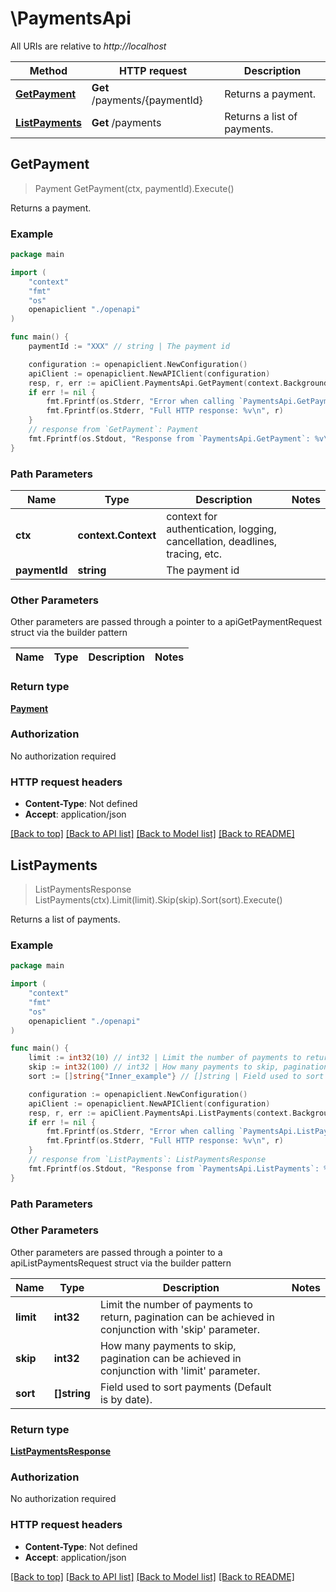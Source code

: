# \PaymentsApi

All URIs are relative to *http://localhost*

Method | HTTP request | Description
------------- | ------------- | -------------
[**GetPayment**](PaymentsApi.md#GetPayment) | **Get** /payments/{paymentId} | Returns a payment.
[**ListPayments**](PaymentsApi.md#ListPayments) | **Get** /payments | Returns a list of payments.



## GetPayment

> Payment GetPayment(ctx, paymentId).Execute()

Returns a payment.

### Example

```go
package main

import (
    "context"
    "fmt"
    "os"
    openapiclient "./openapi"
)

func main() {
    paymentId := "XXX" // string | The payment id

    configuration := openapiclient.NewConfiguration()
    apiClient := openapiclient.NewAPIClient(configuration)
    resp, r, err := apiClient.PaymentsApi.GetPayment(context.Background(), paymentId).Execute()
    if err != nil {
        fmt.Fprintf(os.Stderr, "Error when calling `PaymentsApi.GetPayment``: %v\n", err)
        fmt.Fprintf(os.Stderr, "Full HTTP response: %v\n", r)
    }
    // response from `GetPayment`: Payment
    fmt.Fprintf(os.Stdout, "Response from `PaymentsApi.GetPayment`: %v\n", resp)
}
```

### Path Parameters


Name | Type | Description  | Notes
------------- | ------------- | ------------- | -------------
**ctx** | **context.Context** | context for authentication, logging, cancellation, deadlines, tracing, etc.
**paymentId** | **string** | The payment id | 

### Other Parameters

Other parameters are passed through a pointer to a apiGetPaymentRequest struct via the builder pattern


Name | Type | Description  | Notes
------------- | ------------- | ------------- | -------------


### Return type

[**Payment**](Payment.md)

### Authorization

No authorization required

### HTTP request headers

- **Content-Type**: Not defined
- **Accept**: application/json

[[Back to top]](#) [[Back to API list]](../README.md#documentation-for-api-endpoints)
[[Back to Model list]](../README.md#documentation-for-models)
[[Back to README]](../README.md)


## ListPayments

> ListPaymentsResponse ListPayments(ctx).Limit(limit).Skip(skip).Sort(sort).Execute()

Returns a list of payments.

### Example

```go
package main

import (
    "context"
    "fmt"
    "os"
    openapiclient "./openapi"
)

func main() {
    limit := int32(10) // int32 | Limit the number of payments to return, pagination can be achieved in conjunction with 'skip' parameter. (optional)
    skip := int32(100) // int32 | How many payments to skip, pagination can be achieved in conjunction with 'limit' parameter. (optional)
    sort := []string{"Inner_example"} // []string | Field used to sort payments (Default is by date). (optional)

    configuration := openapiclient.NewConfiguration()
    apiClient := openapiclient.NewAPIClient(configuration)
    resp, r, err := apiClient.PaymentsApi.ListPayments(context.Background()).Limit(limit).Skip(skip).Sort(sort).Execute()
    if err != nil {
        fmt.Fprintf(os.Stderr, "Error when calling `PaymentsApi.ListPayments``: %v\n", err)
        fmt.Fprintf(os.Stderr, "Full HTTP response: %v\n", r)
    }
    // response from `ListPayments`: ListPaymentsResponse
    fmt.Fprintf(os.Stdout, "Response from `PaymentsApi.ListPayments`: %v\n", resp)
}
```

### Path Parameters



### Other Parameters

Other parameters are passed through a pointer to a apiListPaymentsRequest struct via the builder pattern


Name | Type | Description  | Notes
------------- | ------------- | ------------- | -------------
 **limit** | **int32** | Limit the number of payments to return, pagination can be achieved in conjunction with &#39;skip&#39; parameter. | 
 **skip** | **int32** | How many payments to skip, pagination can be achieved in conjunction with &#39;limit&#39; parameter. | 
 **sort** | **[]string** | Field used to sort payments (Default is by date). | 

### Return type

[**ListPaymentsResponse**](ListPaymentsResponse.md)

### Authorization

No authorization required

### HTTP request headers

- **Content-Type**: Not defined
- **Accept**: application/json

[[Back to top]](#) [[Back to API list]](../README.md#documentation-for-api-endpoints)
[[Back to Model list]](../README.md#documentation-for-models)
[[Back to README]](../README.md)

